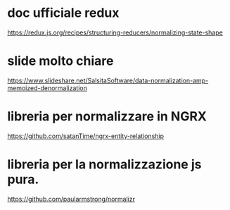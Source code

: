 # doc ufficiale redux
https://redux.js.org/recipes/structuring-reducers/normalizing-state-shape

# slide molto chiare
https://www.slideshare.net/SalsitaSoftware/data-normalization-amp-memoized-denormalization

# libreria per normalizzare in NGRX
https://github.com/satanTime/ngrx-entity-relationship

# libreria per la normalizzazione js pura.
https://github.com/paularmstrong/normalizr
